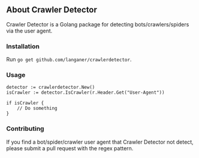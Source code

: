 ## About Crawler Detector

Crawler Detector is a Golang package for detecting bots/crawlers/spiders via the user agent.

### Installation

Run `go get github.com/langaner/crawlerdetector`.

### Usage

```
detector := crawlerdetector.New()
isCrawler := detector.IsCrawler(r.Header.Get("User-Agent"))

if isCrawler {
    // Do something
}

```

### Contributing

If you find a bot/spider/crawler user agent that Crawler Detector not detect, please submit a pull request with the regex pattern.
